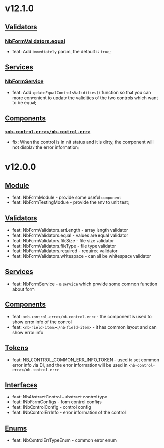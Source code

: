 # v12.1.0
## [Validators](https://github.com/bigBear713/nb-form/blob/master/projects/nb-form/README.EN.md#Validators "Validators")
### [NbFormValidators.equal](https://github.com/bigBear713/nb-form/blob/master/projects/nb-form/README.EN.md#nbformvalidatorsequal "NbFormValidators.equal")
- feat: Add `immediately` param, the default is `true`; 

## [Services](https://github.com/bigBear713/nb-form/blob/master/projects/nb-form/README.EN.md#Services "Services")
### [NbFormService](https://github.com/bigBear713/nb-form/blob/master/projects/nb-form/README.EN.md#nbformservice "NbFormService")
- feat: Add `updateEqualControlsValidities()` function so that you can more convenient to update the validities of the two controls which want to be equal;

## [Components](https://github.com/bigBear713/nb-form/blob/master/projects/nb-form/README.EN.md#Components "Components")
### [`<nb-control-err></nb-control-err>`](https://github.com/bigBear713/nb-form/blob/master/projects/nb-form/README.EN.md#nb-control-errnb-control-err "<nb-control-err></nb-control-err>")
- fix: When the control is in init status and it is dirty, the component will not display the error information;

# v12.0.0
## [Module](https://github.com/bigBear713/nb-form/blob/master/projects/nb-form/README.EN.md#Module "Module")
- feat: NbFormModule - provide some useful `component`
- feat: NbFormTestingModule - provide the env to unit test;

## [Validators](https://github.com/bigBear713/nb-form/blob/master/projects/nb-form/README.EN.md#Validators "Validators")
- feat: NbFormValidators.arrLength - array length validator
- feat: NbFormValidators.equal - values are equal validator
- feat: NbFormValidators.fileSize - file size validator
- feat: NbFormValidators.fileType - file type validator
- feat: NbFormValidators.required - required validator
- feat: NbFormValidators.whitespace - can all be whitespace validator

## [Services](https://github.com/bigBear713/nb-form/blob/master/projects/nb-form/README.EN.md#Services "Services")
- feat: NbFormService - a `service` which provide some common function about form

## [Components](https://github.com/bigBear713/nb-form/blob/master/projects/nb-form/README.EN.md#Components "Components")
- feat: `<nb-control-err></nb-control-err>` - the component is used to show error info of the control
- feat: `<nb-field-item></nb-field-item>` - it has common layout and can show error info

## [Tokens](https://github.com/bigBear713/nb-form/blob/master/projects/nb-form/README.EN.md#Tokens "Tokens")
- feat: NB_CONTROL_COMMON_ERR_INFO_TOKEN - used to set common error info via DI, and the error information will be used in `<nb-control-err></nb-control-err>`

## [Interfaces](https://github.com/bigBear713/nb-form/blob/master/projects/nb-form/README.EN.md#Interfaces "Interfaces")
- feat: NbAbstractControl - abstract control type
- feat: INbFormConfigs - form control configs
- feat: INbControlConfig - control config
- feat: INbControlErrInfo - error information of the control

## [Enums](https://github.com/bigBear713/nb-form/blob/master/projects/nb-form/README.EN.md#Enums "Enums")
- feat: NbControlErrTypeEnum - common error enum